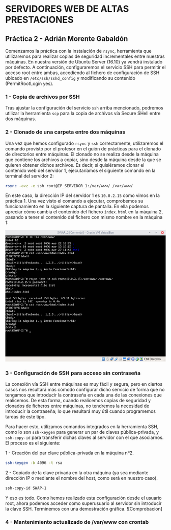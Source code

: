 # SERVIDORES WEB DE ALTAS PRESTACIONES
## Práctica 2 - Adrián Morente Gabaldón

Comenzamos la práctica con la instalación de ```rsync```, herramienta que utilizaremos para realizar copias de seguridad incrementales entre nuestras máquinas. En nuestra versión de Ubuntu Server (16.10) ya vendrá instalado por defecto. A continuación, configuraremos el servicio SSH para permitir el acceso root entre ambas, accediendo al fichero de configuración de SSH ubicado en ```/etc/ssh/sshd_config``` y modificando su contenido (PermitRootLogin yes).

### 1 - Copia de archivos por SSH
Tras ajustar la configuración del servicio ```ssh``` arriba mencionado, podremos utilizar la herramienta ```scp``` para la copia de archivos vía Secure SHell entre dos máquinas.


### 2 - Clonado de una carpeta entre dos máquinas
Una vez que hemos configurado ```rsync``` y ```ssh``` correctamente, utilizaremos el comando provisto por el profesor en el guión de prácticas para el clonado de directorios entre máquinas. El clonado no se realiza desde la máquina que contiene los archivos a copiar, sino desde la máquina desde la que se quieren obtener dichos archivos. Es decir, si quisiéramos clonar el contenido web del servidor 1, ejecutaríamos el siguiente comando en la terminal del servidor 2:
```bash
rsync -avz -e ssh root@IP_SERVIDOR_1:/var/www/ /var/www/
```
En este caso, la dirección IP del servidor 1 es ```10.0.2.15``` como vimos en la práctica 1. Una vez visto el comando a ejecutar, comprobemos su funcionamiento en la siguiente captura de pantalla. En ella podemos apreciar cómo cambia el contenido del fichero ```index.html``` en la máquina 2, pasando a tener el contenido del fichero con mismo nombre en la máquina 1:

![2ClonadoRsync](https://github.com/adrianmorente/SWAP_UGR/blob/master/Practicas/Practica2/images/2ClonadoRsync.png)


### 3 - Configuración de SSH para acceso sin contraseña
La conexión vía SSH entre máquinas es muy fácil y segura, pero en ciertos casos nos resultará más cómodo configurar dicho servicio de forma que no tengamos que introducir la contraseña en cada una de las conexiones que realicemos. De esta forma, cuando realicemos copias de seguridad y clonados de ficheros entre máquinas, no tendremos la necesidad de introducir la contraseña; lo que resultará muy útil cuando programemos tareas de este tipo.

Para hacer esto, utilizamos comandos integrados en la herramienta SSH, como lo son ```ssh-keygen``` para generar un par de claves pública-privada, y ```ssh-copy-id``` para transferir dichas claves al servidor con el que asociarnos. El proceso es el siguiente:

1 - Creación del par clave pública-privada en la máquina nº2.
```bash
ssh-keygen -b 4096 -t rsa
```
2 - Copiado de la clave privada en la otra máquina (ya sea mediante dirección IP o mediante el nombre del host, como será en nuestro caso).
```bash
ssh-copy-id SWAP-1
```

Y eso es todo. Como hemos realizado esta configuración desde el usuario root, ahora podemos acceder como superusuario al servidor sin introducir la clave SSH. Terminemos con una demostración gráfica.
![Comprobacion]


### 4 - Mantenimiento actualizado de /var/www con crontab
